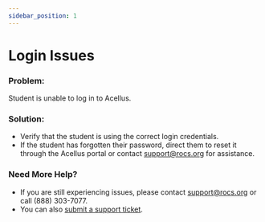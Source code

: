 ```yaml
---
sidebar_position: 1
---
```


# Login Issues

### Problem:
Student is unable to log in to Acellus.

### Solution:
- Verify that the student is using the correct login credentials.
- If the student has forgotten their password, direct them to reset it through the Acellus portal or contact support@rocs.org for assistance.

### Need More Help?
- If you are still experiencing issues, please contact support@rocs.org or call (888) 303-7077.
- You can also [submit a support ticket](#).